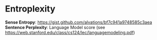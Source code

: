 # Entroplexity

**Sense Entropy**: https://gist.github.com/alvations/bf7c941a9748585c3aea
**Sentence Perplexity**: Language Model score (see https://web.stanford.edu/class/cs124/lec/languagemodeling.pdf)



